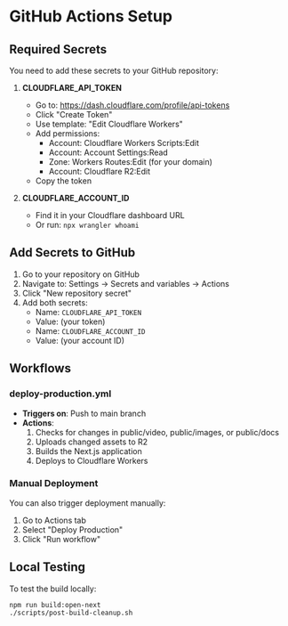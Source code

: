 # GitHub Actions Setup

## Required Secrets

You need to add these secrets to your GitHub repository:

1. **CLOUDFLARE_API_TOKEN**
   - Go to: https://dash.cloudflare.com/profile/api-tokens
   - Click "Create Token"
   - Use template: "Edit Cloudflare Workers"
   - Add permissions:
     - Account: Cloudflare Workers Scripts:Edit
     - Account: Account Settings:Read
     - Zone: Workers Routes:Edit (for your domain)
     - Account: Cloudflare R2:Edit
   - Copy the token

2. **CLOUDFLARE_ACCOUNT_ID**
   - Find it in your Cloudflare dashboard URL
   - Or run: `npx wrangler whoami`

## Add Secrets to GitHub

1. Go to your repository on GitHub
2. Navigate to: Settings → Secrets and variables → Actions
3. Click "New repository secret"
4. Add both secrets:
   - Name: `CLOUDFLARE_API_TOKEN`
   - Value: (your token)
   - Name: `CLOUDFLARE_ACCOUNT_ID`
   - Value: (your account ID)

## Workflows

### deploy-production.yml
- **Triggers on**: Push to main branch
- **Actions**:
  1. Checks for changes in public/video, public/images, or public/docs
  2. Uploads changed assets to R2
  3. Builds the Next.js application
  4. Deploys to Cloudflare Workers

### Manual Deployment
You can also trigger deployment manually:
1. Go to Actions tab
2. Select "Deploy Production"
3. Click "Run workflow"

## Local Testing
To test the build locally:
```bash
npm run build:open-next
./scripts/post-build-cleanup.sh
```
